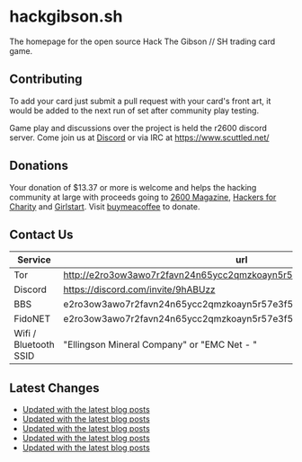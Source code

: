 # hackgibson.sh
The homepage for the open source Hack The Gibson // SH trading card game.


## Contributing

To add your card just submit a pull request with your card's front art, it would be added to the next run of set after community play testing.

Game play and discussions over the project is held the r2600 discord server. Come join us at [Discord](https://discord.com/invite/9hABUzz) or via IRC at https://www.scuttled.net/


## Donations

Your donation of $13.37 or more is welcome and helps the hacking community at large with proceeds going to [2600 Magazine](https://2600.com/), [Hackers for Charity](https://hackersforcharity.org) and [Girlstart](https://girlstart.org).  Visit [buymeacoffee](https://www.buymeacoffee.com/hackgibson.sh) to donate.


## Contact Us

Service | url
-|-
Tor | http://e2ro3ow3awo7r2favn24n65ycc2qmzkoayn5r57e3f56nvjwdcgg32ad.onion
Discord | https://discord.com/invite/9hABUzz
BBS | e2ro3ow3awo7r2favn24n65ycc2qmzkoayn5r57e3f56nvjwdcgg32ad.onion:23
FidoNET | e2ro3ow3awo7r2favn24n65ycc2qmzkoayn5r57e3f56nvjwdcgg32ad.onion:24554
Wifi / Bluetooth SSID | "Ellingson Mineral Company" or "EMC Net - <fidonet address>"

## Latest Changes
<!-- BLOG-POST-LIST:START -->
- [Updated with the latest blog posts](https://github.com/DFW2600/hackgibson.sh/commit/27d7be7c1574241cb5ef0c5922a7f9dcdd5fc35c)
- [Updated with the latest blog posts](https://github.com/DFW2600/hackgibson.sh/commit/cc7863936ea23e1ec3673fe6e88fbb0737711e21)
- [Updated with the latest blog posts](https://github.com/DFW2600/hackgibson.sh/commit/ab97d73f7752f97e8ea1cc277fcf4690dcd931e3)
- [Updated with the latest blog posts](https://github.com/DFW2600/hackgibson.sh/commit/de43b3c5da17faebb7292effb13651821168c6a6)
- [Updated with the latest blog posts](https://github.com/DFW2600/hackgibson.sh/commit/bab5aabd35d0de87e0bedf9e2bbedd40a7b09c0c)
<!-- BLOG-POST-LIST:END -->

